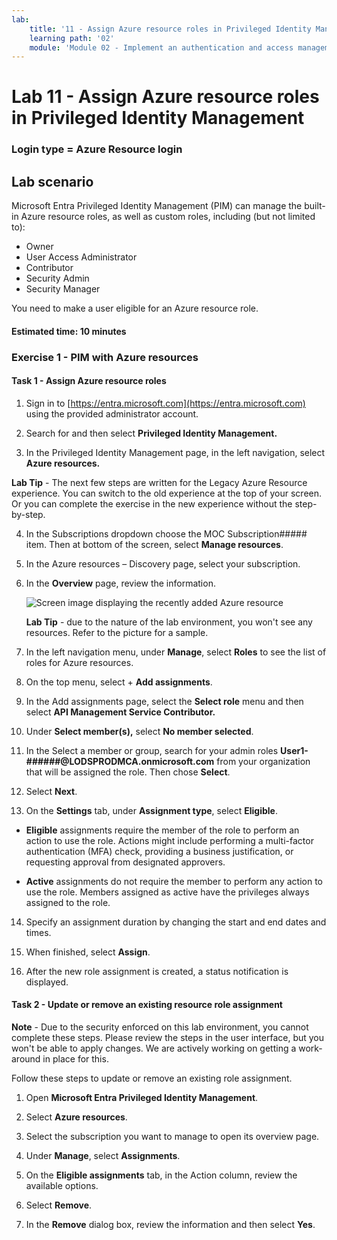```yaml
---
lab:
    title: '11 - Assign Azure resource roles in Privileged Identity Management'
    learning path: '02'
    module: 'Module 02 - Implement an authentication and access management solution'
---
```


# Lab 11 - Assign Azure resource roles in Privileged Identity Management

### Login type = Azure Resource login

## Lab scenario

Microsoft Entra Privileged Identity Management (PIM) can manage the built-in Azure resource roles, as well as custom roles, including (but not limited to):

- Owner
- User Access Administrator
- Contributor
- Security Admin
- Security Manager

You need to make a user eligible for an Azure resource role.

#### Estimated time: 10 minutes

### Exercise 1 - PIM with Azure resources

#### Task 1 - Assign Azure resource roles

1. Sign in to [https://entra.microsoft.com](https://entra.microsoft.com) using the provided administrator account.

2. Search for and then select **Privileged Identity Management.**

3. In the Privileged Identity Management page, in the left navigation, select **Azure resources.**

**Lab Tip** - The next few steps are written for the Legacy Azure Resource experience.  You can switch to the old experience at the top of your screen. Or you can complete the exercise in the new experience without the step-by-step.

4. In the Subscriptions dropdown choose the MOC Subscription##### item. Then at bottom of the screen, select **Manage resources**.

5. In the Azure resources – Discovery page, select your subscription.

6. In the **Overview** page, review the information.

   ![Screen image displaying the recently added Azure resource](./media/lp4-mod3-pim-az-resource-overview.png)

   **Lab Tip** - due to the nature of the lab environment, you won't see any resources. Refer to the picture for a sample.

7. In the left navigation menu, under **Manage**, select **Roles** to see the list of roles for Azure resources.

8. On the top menu, select + **Add assignments**.

9. In the Add assignments page, select the **Select role** menu and then select **API Management Service Contributor.**

10. Under **Select member(s),** select **No member selected**.

11. In the Select a member or group, search for your admin roles **User1-######@LODSPRODMCA.onmicrosoft.com** from your organization that will be assigned the role.  Then chose **Select**.

12. Select **Next**.

13. On the **Settings** tab, under **Assignment type**, select **Eligible**.

   - **Eligible** assignments require the member of the role to perform an action to use the role. Actions might include performing a multi-factor authentication (MFA) check, providing a business justification, or requesting approval from designated approvers.

   - **Active** assignments do not require the member to perform any action to use the role. Members assigned as active have the privileges always assigned to the role.

14. Specify an assignment duration by changing the start and end dates and times.

15. When finished, select **Assign**.

16. After the new role assignment is created, a status notification is displayed.

#### Task 2 - Update or remove an existing resource role assignment

**Note** - Due to the security enforced on this lab environment, you cannot complete these steps.  Please review the steps in the user interface, but you won't be able to apply changes.  We are actively working on getting a work-around in place for this.

Follow these steps to update or remove an existing role assignment.

1. Open **Microsoft Entra Privileged Identity Management**.

2. Select **Azure resources**.

3. Select the subscription you want to manage to open its overview page.

4. Under **Manage**, select **Assignments**.

5. On the **Eligible assignments** tab, in the Action column, review the available options.

6. Select **Remove**.

7. In the **Remove** dialog box, review the information and then select **Yes**.

